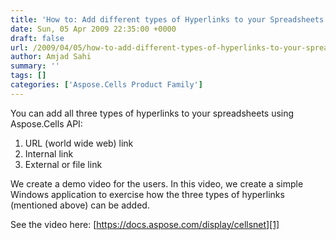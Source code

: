 ```yaml
---
title: 'How to: Add different types of Hyperlinks to your Spreadsheets'
date: Sun, 05 Apr 2009 22:35:00 +0000
draft: false
url: /2009/04/05/how-to-add-different-types-of-hyperlinks-to-your-spreadsheets/
author: Amjad Sahi
summary: ''
tags: []
categories: ['Aspose.Cells Product Family']
---
```


You can add all three types of hyperlinks to your spreadsheets using Aspose.Cells API:

1.  URL (world wide web) link
2.  Internal link
3.  External or file link

We create a demo video for the users. In this video, we create a simple Windows application to exercise how the three types of hyperlinks (mentioned above) can be added.

See the video here: [https://docs.aspose.com/display/cellsnet][1]




[1]: https://docs.aspose.com/display/cellsnet




